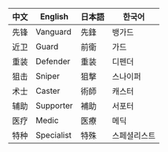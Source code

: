 中文|English|日本語|한국어
---|---|---|---
先锋|Vanguard|先鋒|뱅가드
近卫|Guard|前衛|가드
重装|Defender|重装|디펜더
狙击|Sniper|狙撃|스나이퍼
术士|Caster|術師|캐스터
辅助|Supporter|補助|서포터
医疗|Medic|医療|메딕
特种|Specialist|特殊|스페셜리스트

